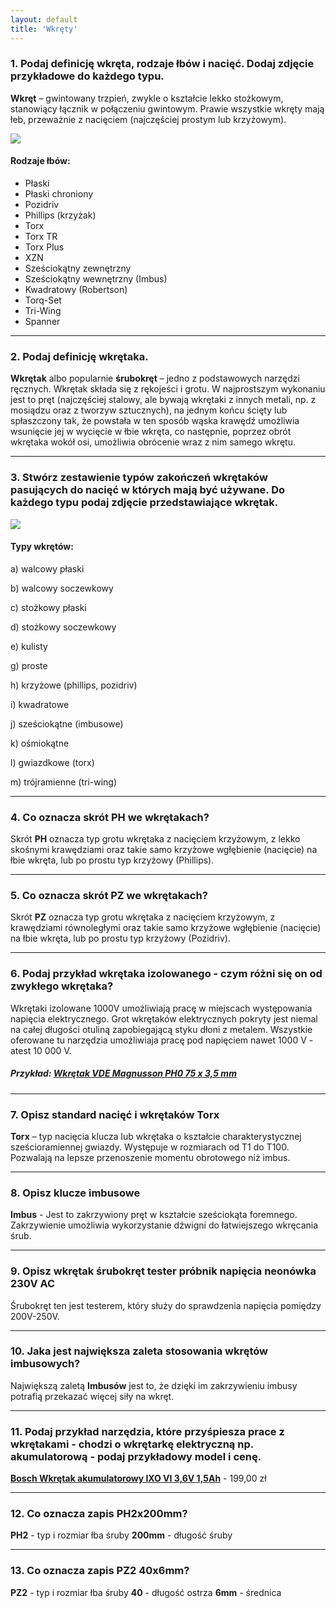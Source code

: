 ```yaml
---
layout: default
title: 'Wkręty'
---
```

### 1. Podaj definicję wkręta, rodzaje łbów i nacięć. Dodaj zdjęcie przykładowe do każdego typu.

**Wkręt** – gwintowany trzpień, zwykle o kształcie lekko stożkowym, stanowiący łącznik w połączeniu gwintowym. Prawie wszystkie wkręty mają łeb, przeważnie z nacięciem (najczęściej prostym lub krzyżowym). 

![](https://image.ceneostatic.pl/data/products/82365743/i-ifixit-manta-precision-bit-set-eu145392.jpg)

#### Rodzaje łbów:
 - Płaski
 - Płaski chroniony
 - Pozidriv
 - Phillips (krzyżak)
 - Torx
 - Torx TR
 - Torx Plus
 - XZN
 - Sześciokątny zewnętrzny
 - Sześciokątny wewnętrzny (Imbus)
 - Kwadratowy (Robertson)
 - Torq-Set
 - Tri-Wing
 - Spanner
 
--- 
### 2. Podaj definicję wkrętaka.
 
**Wkrętak** albo popularnie **śrubokręt** – jedno z podstawowych narzędzi ręcznych. Wkrętak składa się z rękojeści i grotu. W najprostszym wykonaniu jest to pręt (najczęściej stalowy, ale bywają wkrętaki z innych metali, np. z mosiądzu oraz z tworzyw sztucznych), na jednym końcu ścięty lub spłaszczony tak, że powstała w ten sposób wąska krawędź umożliwia wsunięcie jej w wycięcie w łbie wkręta, co następnie, poprzez obrót wkrętaka wokół osi, umożliwia obrócenie wraz z nim samego wkrętu.

---
### 3. Stwórz zestawienie typów zakończeń wkrętaków pasujących do nacięć w których mają być używane. Do każdego typu podaj zdjęcie przedstawiające wkrętak.

![](https://upload.wikimedia.org/wikipedia/commons/thumb/6/6d/Lby_wkretow.svg/2560px-Lby_wkretow.svg.png)

#### Typy wkrętów:
 a) walcowy płaski
 
 b) walcowy soczewkowy
 
 c) stożkowy płaski
 
 d) stożkowy soczewkowy
 
 e) kulisty
 
 g) proste
 
 h) krzyżowe (phillips, pozidriv)
 
 i) kwadratowe
 
 j) sześciokątne (imbusowe)
 
 k) ośmiokątne
 
 l) gwiazdkowe (torx)
 
 m) trójramienne (tri-wing)

---
### 4. Co oznacza skrót PH we wkrętakach?
Skrót **PH** oznacza typ grotu wkrętaka z nacięciem krzyżowym, z lekko skośnymi krawędziami oraz takie samo krzyżowe wgłębienie (nacięcie) na łbie wkręta, lub po prostu typ krzyżowy (Phillips).

---
### 5. Co oznacza skrót PZ we wkrętakach?

Skrót **PZ** oznacza typ grotu wkrętaka z nacięciem krzyżowym, z krawędziami równoległymi oraz takie samo krzyżowe wgłębienie (nacięcie) na łbie wkręta, lub po prostu typ krzyżowy (Pozidriv).

---
### 6. Podaj przykład wkrętaka izolowanego - czym różni się on od zwykłego wkrętaka?

Wkrętaki izolowane 1000V umożliwiają pracę w miejscach występowania napięcia elektrycznego. Grot wkrętaków elektrycznych pokryty jest niemal na całej długości otuliną zapobiegającą styku dłoni z metalem. Wszystkie oferowane tu narzędzia umożliwiaja pracę pod napięciem nawet 1000 V - atest 10 000 V.

##### Przykład: [Wkrętak VDE Magnusson PH0 75 x 3,5 mm](https://www.castorama.pl/wkretak-vde-magnusson-ph0-75-x-3-5-mm-id-1100559.html)

---
### 7. Opisz standard nacięć i wkrętaków Torx

**Torx** – typ nacięcia klucza lub wkrętaka o kształcie charakterystycznej sześcioramiennej gwiazdy. Występuje w rozmiarach od T1 do T100. Pozwalają na lepsze przenoszenie momentu obrotowego niż imbus.

---
### 8. Opisz klucze imbusowe

**Imbus** - Jest to zakrzywiony pręt w kształcie sześciokąta foremnego. Zakrzywienie umożliwia wykorzystanie dźwigni do łatwiejszego wkręcania śrub.

---
### 9. Opisz wkrętak śrubokręt tester próbnik napięcia neonówka 230V AC

Śrubokręt ten jest testerem, który służy do sprawdzenia napięcia pomiędzy 200V-250V.

---
### 10. Jaka jest największa zaleta stosowania wkrętów imbusowych?

Największą zaletą **Imbusów** jest to, że dzięki im zakrzywieniu imbusy potrafią przekazać więcej siły na wkręt.

---
### 11. Podaj przykład narzędzia, które przyśpiesza prace z wkrętakami - chodzi o wkrętarkę elektryczną np. akumulatorową - podaj przykładowy model i cenę.

[**Bosch Wkrętak akumulatorowy IXO VI 3,6V 1,5Ah**](https://www.obi.pl/wkretarki/bosch-wkretak-akumulatorowy-ixo-vi-3-6v-1-5ah/p/6517767) - 199,00 zł

---
### 12. Co oznacza zapis PH2x200mm?

**PH2** - typ i rozmiar łba śruby
**200mm** - długość śruby

---
### 13. Co oznacza zapis PZ2 40x6mm?

**PZ2** - typ i rozmiar łba śruby
**40** - długość ostrza
**6mm** - średnica
